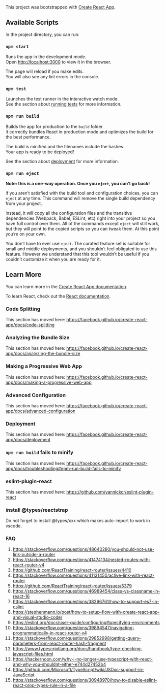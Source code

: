 This project was bootstrapped with [Create React App](https://github.com/facebook/create-react-app).

## Available Scripts

In the project directory, you can run:

### `npm start`

Runs the app in the development mode.<br>
Open [http://localhost:3000](http://localhost:3000) to view it in the browser.

The page will reload if you make edits.<br>
You will also see any lint errors in the console.

### `npm test`

Launches the test runner in the interactive watch mode.<br>
See the section about [running tests](https://facebook.github.io/create-react-app/docs/running-tests) for more information.

### `npm run build`

Builds the app for production to the `build` folder.<br>
It correctly bundles React in production mode and optimizes the build for the best performance.

The build is minified and the filenames include the hashes.<br>
Your app is ready to be deployed!

See the section about [deployment](https://facebook.github.io/create-react-app/docs/deployment) for more information.

### `npm run eject`

**Note: this is a one-way operation. Once you `eject`, you can’t go back!**

If you aren’t satisfied with the build tool and configuration choices, you can `eject` at any time. This command will remove the single build dependency from your project.

Instead, it will copy all the configuration files and the transitive dependencies (Webpack, Babel, ESLint, etc) right into your project so you have full control over them. All of the commands except `eject` will still work, but they will point to the copied scripts so you can tweak them. At this point you’re on your own.

You don’t have to ever use `eject`. The curated feature set is suitable for small and middle deployments, and you shouldn’t feel obligated to use this feature. However we understand that this tool wouldn’t be useful if you couldn’t customize it when you are ready for it.

## Learn More

You can learn more in the [Create React App documentation](https://facebook.github.io/create-react-app/docs/getting-started).

To learn React, check out the [React documentation](https://reactjs.org/).

### Code Splitting

This section has moved here: https://facebook.github.io/create-react-app/docs/code-splitting

### Analyzing the Bundle Size

This section has moved here: https://facebook.github.io/create-react-app/docs/analyzing-the-bundle-size

### Making a Progressive Web App

This section has moved here: https://facebook.github.io/create-react-app/docs/making-a-progressive-web-app

### Advanced Configuration

This section has moved here: https://facebook.github.io/create-react-app/docs/advanced-configuration

### Deployment

This section has moved here: https://facebook.github.io/create-react-app/docs/deployment

### `npm run build` fails to minify

This section has moved here: https://facebook.github.io/create-react-app/docs/troubleshooting#npm-run-build-fails-to-minify

### eslint-plugin-react

This section has moved here: https://github.com/yannickcr/eslint-plugin-react

### install @types/reactstrap

Do not forget to install @types/xxx which makes auto-import to work in vscode.

### FAQ
1. https://stackoverflow.com/questions/48640280/you-should-not-use-link-outside-a-router
2. https://stackoverflow.com/questions/41474134/nested-routes-with-react-router-v4
3. https://github.com/ReactTraining/react-router/issues/4410
4. https://stackoverflow.com/questions/41131450/active-link-with-react-router
5. https://github.com/ReactTraining/react-router/issues/5379
6. https://stackoverflow.com/questions/46989454/class-vs-classname-in-react-16
7. https://stackoverflow.com/questions/38296761/how-to-support-es7-in-eslint
8. https://stephenmann.io/post/how-to-setup-flow-with-create-react-app-and-visual-studio-code/
9. https://eslint.org/docs/user-guide/configuring#specifying-environments
10. https://stackoverflow.com/questions/39894547/navigating-programmatically-in-react-router-v4
11. https://stackoverflow.com/questions/29852998/getting-query-parameters-from-react-router-hash-fragment
12. https://www.typescriptlang.org/docs/handbook/type-checking-javascript-files.html
13. https://hackernoon.com/why-i-no-longer-use-typescript-with-react-and-why-you-shouldnt-either-e744d27452b4
14. https://github.com/Microsoft/TypeScript/wiki/JSDoc-support-in-JavaScript
15. https://stackoverflow.com/questions/30948970/how-to-disable-eslint-react-prop-types-rule-in-a-file
